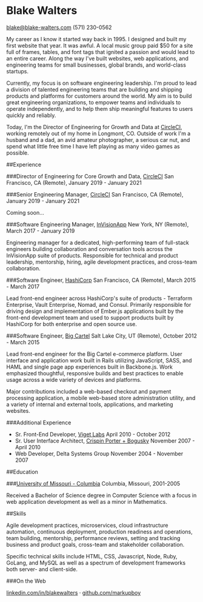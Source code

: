# Blake Walters

blake@blake-walters.com
(571) 230-0562

My career as I know it started way back in 1995. I designed and built my first website that year. It was awful. A local music group paid \$50 for a site full of frames, tables, and font tags that ignited a passion and would lead to an entire career. Along the way I've built websites, web applications, and engineering teams for small businesses, global brands, and world-class startups.

Currently, my focus is on software engineering leadership. I'm proud to lead a division of talented engineering teams that are building and shipping products and platforms for customers around the world. My aim is to build great engineering organizations, to empower teams and individuals to operate independently, and to help them ship meaningful features to users quickly and reliably.

Today, I'm the Director of Engineering for Growth and Data at [CircleCI](http://www.circleci.com), working remotely out of my home in Longmont, CO. Outside of work I'm a husband and a dad, an avid amateur photographer, a serious car nut, and spend what little free time I have left playing as many video games as possible.

##Experience

###Director of Engineering for Core Growth and Data, [CircleCI](http://www.circleci.com) <time>San Francisco, CA (Remote), January 2019 - January 2021</time>

###Senior Engineering Manager, [CircleCI](http://www.circleci.com) <time>San Francisco, CA (Remote), January 2019 - January 2021</time>

Coming soon…

###Software Engineering Manager, [InVisionApp](http://www.invisionapp.com) <time>New York, NY (Remote), March 2017 - January 2019</time>

Engineering manager for a dedicated, high-performing team of full-stack engineers building collaboration and conversation tools across the InVisionApp suite of products. Responsible for technical and product leadership, mentorship, hiring, agile development practices, and cross-team collaboration.

###Software Engineer, [HashiCorp](http://www.hashicorp.com) <time>San Francisco, CA (Remote), March 2015 - March 2017</time>

Lead front-end engineer across HashiCorp's suite of products - Terraform Enterprise, Vault Enterprise, Nomad, and Consul. Primarily responsible for driving design and implementation of Ember.js applications built by the front-end development team and used to support products built by HashiCorp for both enterprise and open source use.

###Software Engineer, [Big Cartel](http://www.bigcartel.com) <time>Salt Lake City, UT (Remote), October 2012 - March 2015</time>

Lead front-end engineer for the Big Cartel e-commerce platform. User interface and application work built in Rails utilizing JavaScript, SASS, and HAML and single page app experiences built in Backbone.js. Work emphasized thoughtful, responsive builds and best practices to enable usage across a wide variety of devices and platforms.

Major contributions included a web-based checkout and payment processing application, a mobile web-based store administration utility, and a variety of internal and external tools, applications, and marketing websites.

###Additional Experience 

* Sr. Front-End Developer, [Viget Labs](http://www.viget.com) <time>April 2010 - October 2012</time>
* Sr. User Interface Architect, [Crispin Porter + Bogusky](http://www.cpbgroup.com) <time>November 2007 - April 2010</time>
* Web Developer, Delta Systems Group <time>November 2004 - November 2007</time>

##Education

###[University of Missouri - Columbia](http://www.mizzou.edu/) <time>Columbia, Missouri, 2001-2005</time>

Received a Bachelor of Science degree in Computer Science with a focus in web application development as well as a minor in Mathematics.

##Skills

Agile development practices, microservices, cloud infrastructure automation, continuous deployment, production readiness and operations, team building, mentorship, performance reviews, setting and tracking business and product goals, cross-team and stakeholder collaboration.

Specific technical skills include HTML, CSS, Javascript, Node, Ruby, GoLang, and MySQL as well as a spectrum of development frameworks both server- and client-side.

###On the Web

[linkedin.com/in/blakewalters](http://www.linkedin.com/in/blakewalters) &middot; [github.com/markupboy](http://www.github.com/markupboy)
